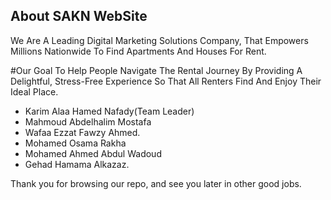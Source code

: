 
## About SAKN WebSite
We Are A Leading Digital Marketing Solutions Company, That Empowers Millions Nationwide To Find Apartments And Houses For Rent.

#Our Goal
To Help People Navigate The Rental Journey
By Providing A Delightful, Stress-Free Experience
 So That All Renters Find And Enjoy Their Ideal Place.

- Karim Alaa Hamed Nafady(Team Leader)
- Mahmoud Abdelhalim Mostafa
- Wafaa Ezzat Fawzy Ahmed.
- Mohamed Osama Rakha
- Mohamed Ahmed Abdul Wadoud
- Gehad Hamama Alkazaz.

Thank you for browsing our repo, and see you later in other good jobs.
